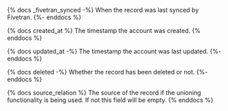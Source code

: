 
{% docs _fivetran_synced -%}
When the record was last synced by Fivetran.
{%- enddocs %}

{% docs created_at %}
The timestamp the account was created.
{% enddocs %}

{% docs updated_at -%}
The timestamp the account was last updated.
{%- enddocs %}

{% docs deleted -%}
Whether the record has been deleted or not.
{%- enddocs %}

{% docs source_relation %}
The source of the record if the unioning functionality is being used. If not this field will be empty.
{% enddocs %}